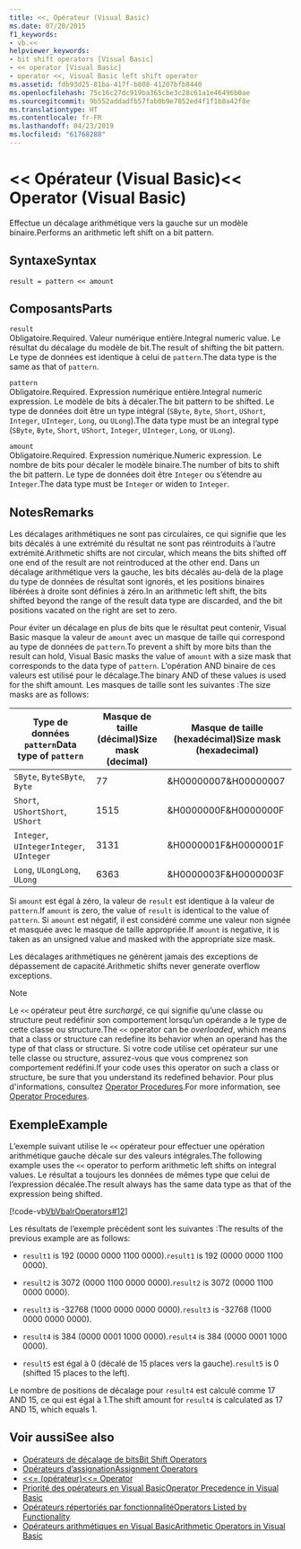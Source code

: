 ```yaml
---
title: <<, Opérateur (Visual Basic)
ms.date: 07/20/2015
f1_keywords:
- vb.<<
helpviewer_keywords:
- bit shift operators [Visual Basic]
- << operator [Visual Basic]
- operator <<, Visual Basic left shift operator
ms.assetid: fdb93d25-81ba-417f-b808-41207bfb8440
ms.openlocfilehash: 75c16c27dc919ba365cbe3c28c61a1e46496b0ae
ms.sourcegitcommit: 9b552addadfb57fab0b9e7852ed4f1f1b8a42f8e
ms.translationtype: HT
ms.contentlocale: fr-FR
ms.lasthandoff: 04/23/2019
ms.locfileid: "61768288"
---
```

# <a name="-operator-visual-basic"></a><span data-ttu-id="8a0f3-102">\<\< Opérateur (Visual Basic)</span><span class="sxs-lookup"><span data-stu-id="8a0f3-102">\<\< Operator (Visual Basic)</span></span>
<span data-ttu-id="8a0f3-103">Effectue un décalage arithmétique vers la gauche sur un modèle binaire.</span><span class="sxs-lookup"><span data-stu-id="8a0f3-103">Performs an arithmetic left shift on a bit pattern.</span></span>  
  
## <a name="syntax"></a><span data-ttu-id="8a0f3-104">Syntaxe</span><span class="sxs-lookup"><span data-stu-id="8a0f3-104">Syntax</span></span>  
  
```  
result = pattern << amount  
```  
  
## <a name="parts"></a><span data-ttu-id="8a0f3-105">Composants</span><span class="sxs-lookup"><span data-stu-id="8a0f3-105">Parts</span></span>  
 `result`  
 <span data-ttu-id="8a0f3-106">Obligatoire.</span><span class="sxs-lookup"><span data-stu-id="8a0f3-106">Required.</span></span> <span data-ttu-id="8a0f3-107">Valeur numérique entière.</span><span class="sxs-lookup"><span data-stu-id="8a0f3-107">Integral numeric value.</span></span> <span data-ttu-id="8a0f3-108">Le résultat du décalage du modèle de bit.</span><span class="sxs-lookup"><span data-stu-id="8a0f3-108">The result of shifting the bit pattern.</span></span> <span data-ttu-id="8a0f3-109">Le type de données est identique à celui de `pattern`.</span><span class="sxs-lookup"><span data-stu-id="8a0f3-109">The data type is the same as that of `pattern`.</span></span>  
  
 `pattern`  
 <span data-ttu-id="8a0f3-110">Obligatoire.</span><span class="sxs-lookup"><span data-stu-id="8a0f3-110">Required.</span></span> <span data-ttu-id="8a0f3-111">Expression numérique entière.</span><span class="sxs-lookup"><span data-stu-id="8a0f3-111">Integral numeric expression.</span></span> <span data-ttu-id="8a0f3-112">Le modèle de bits à décaler.</span><span class="sxs-lookup"><span data-stu-id="8a0f3-112">The bit pattern to be shifted.</span></span> <span data-ttu-id="8a0f3-113">Le type de données doit être un type intégral (`SByte`, `Byte`, `Short`, `UShort`, `Integer`, `UInteger`, `Long`, ou `ULong`).</span><span class="sxs-lookup"><span data-stu-id="8a0f3-113">The data type must be an integral type (`SByte`, `Byte`, `Short`, `UShort`, `Integer`, `UInteger`, `Long`, or `ULong`).</span></span>  
  
 `amount`  
 <span data-ttu-id="8a0f3-114">Obligatoire.</span><span class="sxs-lookup"><span data-stu-id="8a0f3-114">Required.</span></span> <span data-ttu-id="8a0f3-115">Expression numérique.</span><span class="sxs-lookup"><span data-stu-id="8a0f3-115">Numeric expression.</span></span> <span data-ttu-id="8a0f3-116">Le nombre de bits pour décaler le modèle binaire.</span><span class="sxs-lookup"><span data-stu-id="8a0f3-116">The number of bits to shift the bit pattern.</span></span> <span data-ttu-id="8a0f3-117">Le type de données doit être `Integer` ou s’étendre au `Integer`.</span><span class="sxs-lookup"><span data-stu-id="8a0f3-117">The data type must be `Integer` or widen to `Integer`.</span></span>  
  
## <a name="remarks"></a><span data-ttu-id="8a0f3-118">Notes</span><span class="sxs-lookup"><span data-stu-id="8a0f3-118">Remarks</span></span>  
 <span data-ttu-id="8a0f3-119">Les décalages arithmétiques ne sont pas circulaires, ce qui signifie que les bits décalés à une extrémité du résultat ne sont pas réintroduits à l’autre extrémité.</span><span class="sxs-lookup"><span data-stu-id="8a0f3-119">Arithmetic shifts are not circular, which means the bits shifted off one end of the result are not reintroduced at the other end.</span></span> <span data-ttu-id="8a0f3-120">Dans un décalage arithmétique vers la gauche, les bits décalés au-delà de la plage du type de données de résultat sont ignorés, et les positions binaires libérées à droite sont définies à zéro.</span><span class="sxs-lookup"><span data-stu-id="8a0f3-120">In an arithmetic left shift, the bits shifted beyond the range of the result data type are discarded, and the bit positions vacated on the right are set to zero.</span></span>  
  
 <span data-ttu-id="8a0f3-121">Pour éviter un décalage en plus de bits que le résultat peut contenir, Visual Basic masque la valeur de `amount` avec un masque de taille qui correspond au type de données de `pattern`.</span><span class="sxs-lookup"><span data-stu-id="8a0f3-121">To prevent a shift by more bits than the result can hold, Visual Basic masks the value of `amount` with a size mask that corresponds to the data type of `pattern`.</span></span> <span data-ttu-id="8a0f3-122">L’opération AND binaire de ces valeurs est utilisé pour le décalage.</span><span class="sxs-lookup"><span data-stu-id="8a0f3-122">The binary AND of these values is used for the shift amount.</span></span> <span data-ttu-id="8a0f3-123">Les masques de taille sont les suivantes :</span><span class="sxs-lookup"><span data-stu-id="8a0f3-123">The size masks are as follows:</span></span>  
  
|<span data-ttu-id="8a0f3-124">Type de données `pattern`</span><span class="sxs-lookup"><span data-stu-id="8a0f3-124">Data type of `pattern`</span></span>|<span data-ttu-id="8a0f3-125">Masque de taille (décimal)</span><span class="sxs-lookup"><span data-stu-id="8a0f3-125">Size mask (decimal)</span></span>|<span data-ttu-id="8a0f3-126">Masque de taille (hexadécimal)</span><span class="sxs-lookup"><span data-stu-id="8a0f3-126">Size mask (hexadecimal)</span></span>|  
|----------------------------|---------------------------|-------------------------------|  
|<span data-ttu-id="8a0f3-127">`SByte`, `Byte`</span><span class="sxs-lookup"><span data-stu-id="8a0f3-127">`SByte`, `Byte`</span></span>|<span data-ttu-id="8a0f3-128">7</span><span class="sxs-lookup"><span data-stu-id="8a0f3-128">7</span></span>|<span data-ttu-id="8a0f3-129">&H00000007</span><span class="sxs-lookup"><span data-stu-id="8a0f3-129">&H00000007</span></span>|  
|<span data-ttu-id="8a0f3-130">`Short`, `UShort`</span><span class="sxs-lookup"><span data-stu-id="8a0f3-130">`Short`, `UShort`</span></span>|<span data-ttu-id="8a0f3-131">15</span><span class="sxs-lookup"><span data-stu-id="8a0f3-131">15</span></span>|<span data-ttu-id="8a0f3-132">&H0000000F</span><span class="sxs-lookup"><span data-stu-id="8a0f3-132">&H0000000F</span></span>|  
|<span data-ttu-id="8a0f3-133">`Integer`, `UInteger`</span><span class="sxs-lookup"><span data-stu-id="8a0f3-133">`Integer`, `UInteger`</span></span>|<span data-ttu-id="8a0f3-134">31</span><span class="sxs-lookup"><span data-stu-id="8a0f3-134">31</span></span>|<span data-ttu-id="8a0f3-135">&H0000001F</span><span class="sxs-lookup"><span data-stu-id="8a0f3-135">&H0000001F</span></span>|  
|<span data-ttu-id="8a0f3-136">`Long`, `ULong`</span><span class="sxs-lookup"><span data-stu-id="8a0f3-136">`Long`, `ULong`</span></span>|<span data-ttu-id="8a0f3-137">63</span><span class="sxs-lookup"><span data-stu-id="8a0f3-137">63</span></span>|<span data-ttu-id="8a0f3-138">&H0000003F</span><span class="sxs-lookup"><span data-stu-id="8a0f3-138">&H0000003F</span></span>|  
  
 <span data-ttu-id="8a0f3-139">Si `amount` est égal à zéro, la valeur de `result` est identique à la valeur de `pattern`.</span><span class="sxs-lookup"><span data-stu-id="8a0f3-139">If `amount` is zero, the value of `result` is identical to the value of `pattern`.</span></span> <span data-ttu-id="8a0f3-140">Si `amount` est négatif, il est considéré comme une valeur non signée et masquée avec le masque de taille appropriée.</span><span class="sxs-lookup"><span data-stu-id="8a0f3-140">If `amount` is negative, it is taken as an unsigned value and masked with the appropriate size mask.</span></span>  
  
 <span data-ttu-id="8a0f3-141">Les décalages arithmétiques ne génèrent jamais des exceptions de dépassement de capacité.</span><span class="sxs-lookup"><span data-stu-id="8a0f3-141">Arithmetic shifts never generate overflow exceptions.</span></span>  
  
> [!NOTE]
>  <span data-ttu-id="8a0f3-142">Le `<<` opérateur peut être *surchargé*, ce qui signifie qu’une classe ou structure peut redéfinir son comportement lorsqu’un opérande a le type de cette classe ou structure.</span><span class="sxs-lookup"><span data-stu-id="8a0f3-142">The `<<` operator can be *overloaded*, which means that a class or structure can redefine its behavior when an operand has the type of that class or structure.</span></span> <span data-ttu-id="8a0f3-143">Si votre code utilise cet opérateur sur une telle classe ou structure, assurez-vous que vous comprenez son comportement redéfini.</span><span class="sxs-lookup"><span data-stu-id="8a0f3-143">If your code uses this operator on such a class or structure, be sure that you understand its redefined behavior.</span></span> <span data-ttu-id="8a0f3-144">Pour plus d'informations, consultez [Operator Procedures](../../../visual-basic/programming-guide/language-features/procedures/operator-procedures.md).</span><span class="sxs-lookup"><span data-stu-id="8a0f3-144">For more information, see [Operator Procedures](../../../visual-basic/programming-guide/language-features/procedures/operator-procedures.md).</span></span>  
  
## <a name="example"></a><span data-ttu-id="8a0f3-145">Exemple</span><span class="sxs-lookup"><span data-stu-id="8a0f3-145">Example</span></span>  
 <span data-ttu-id="8a0f3-146">L’exemple suivant utilise le `<<` opérateur pour effectuer une opération arithmétique gauche décale sur des valeurs intégrales.</span><span class="sxs-lookup"><span data-stu-id="8a0f3-146">The following example uses the `<<` operator to perform arithmetic left shifts on integral values.</span></span> <span data-ttu-id="8a0f3-147">Le résultat a toujours les données de mêmes type que celui de l’expression décalée.</span><span class="sxs-lookup"><span data-stu-id="8a0f3-147">The result always has the same data type as that of the expression being shifted.</span></span>  
  
 [!code-vb[VbVbalrOperators#12](~/samples/snippets/visualbasic/VS_Snippets_VBCSharp/VbVbalrOperators/VB/Class1.vb#12)]  
  
 <span data-ttu-id="8a0f3-148">Les résultats de l’exemple précédent sont les suivantes :</span><span class="sxs-lookup"><span data-stu-id="8a0f3-148">The results of the previous example are as follows:</span></span>  
  
- <span data-ttu-id="8a0f3-149">`result1` is 192 (0000 0000 1100 0000).</span><span class="sxs-lookup"><span data-stu-id="8a0f3-149">`result1` is 192 (0000 0000 1100 0000).</span></span>  
  
- <span data-ttu-id="8a0f3-150">`result2` is 3072 (0000 1100 0000 0000).</span><span class="sxs-lookup"><span data-stu-id="8a0f3-150">`result2` is 3072 (0000 1100 0000 0000).</span></span>  
  
- <span data-ttu-id="8a0f3-151">`result3` is -32768 (1000 0000 0000 0000).</span><span class="sxs-lookup"><span data-stu-id="8a0f3-151">`result3` is -32768 (1000 0000 0000 0000).</span></span>  
  
- <span data-ttu-id="8a0f3-152">`result4` is 384 (0000 0001 1000 0000).</span><span class="sxs-lookup"><span data-stu-id="8a0f3-152">`result4` is 384 (0000 0001 1000 0000).</span></span>  
  
- <span data-ttu-id="8a0f3-153">`result5` est égal à 0 (décalé de 15 places vers la gauche).</span><span class="sxs-lookup"><span data-stu-id="8a0f3-153">`result5` is 0 (shifted 15 places to the left).</span></span>  
  
 <span data-ttu-id="8a0f3-154">Le nombre de positions de décalage pour `result4` est calculé comme 17 AND 15, ce qui est égal à 1.</span><span class="sxs-lookup"><span data-stu-id="8a0f3-154">The shift amount for `result4` is calculated as 17 AND 15, which equals 1.</span></span>  
  
## <a name="see-also"></a><span data-ttu-id="8a0f3-155">Voir aussi</span><span class="sxs-lookup"><span data-stu-id="8a0f3-155">See also</span></span>

- [<span data-ttu-id="8a0f3-156">Opérateurs de décalage de bits</span><span class="sxs-lookup"><span data-stu-id="8a0f3-156">Bit Shift Operators</span></span>](../../../visual-basic/language-reference/operators/bit-shift-operators.md)
- [<span data-ttu-id="8a0f3-157">Opérateurs d’assignation</span><span class="sxs-lookup"><span data-stu-id="8a0f3-157">Assignment Operators</span></span>](../../../visual-basic/language-reference/operators/assignment-operators.md)
- [<span data-ttu-id="8a0f3-158"><<= (opérateur)</span><span class="sxs-lookup"><span data-stu-id="8a0f3-158"><<= Operator</span></span>](../../../visual-basic/language-reference/operators/left-shift-assignment-operator.md)
- [<span data-ttu-id="8a0f3-159">Priorité des opérateurs en Visual Basic</span><span class="sxs-lookup"><span data-stu-id="8a0f3-159">Operator Precedence in Visual Basic</span></span>](../../../visual-basic/language-reference/operators/operator-precedence.md)
- [<span data-ttu-id="8a0f3-160">Opérateurs répertoriés par fonctionnalité</span><span class="sxs-lookup"><span data-stu-id="8a0f3-160">Operators Listed by Functionality</span></span>](../../../visual-basic/language-reference/operators/operators-listed-by-functionality.md)
- [<span data-ttu-id="8a0f3-161">Opérateurs arithmétiques en Visual Basic</span><span class="sxs-lookup"><span data-stu-id="8a0f3-161">Arithmetic Operators in Visual Basic</span></span>](../../../visual-basic/programming-guide/language-features/operators-and-expressions/arithmetic-operators.md)
